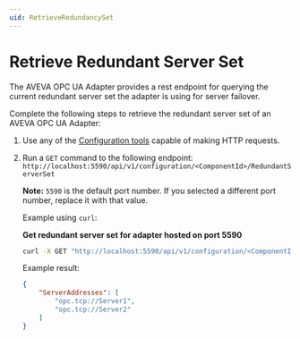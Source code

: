 ```yaml
---
uid: RetrieveRedundancySet
---
```


# Retrieve Redundant Server Set

The AVEVA OPC UA Adapter provides a rest endpoint for querying the current redundant server set the adapter is using for server failover.

Complete the following steps to retrieve the redundant server set of an AVEVA OPC UA Adapter:

1. Use any of the [Configuration tools](xref:ConfigurationTools) capable of making HTTP requests.
2. Run a `GET` command to the following endpoint: `http://localhost:5590/api/v1/configuration/<ComponentId>/RedundantServerSet`

   **Note:** `5590` is the default port number. If you selected a different port number, replace it with that value.

   Example using `curl`:

   **Get redundant server set for adapter hosted on port 5590**

   ```bash
   curl -X GET "http://localhost:5590/api/v1/configuration/<ComponentId>/RedundantServerSet"
   ```

   Example result:

    ```json
    {
        "ServerAddresses": [
            "opc.tcp://Server1",
            "opc.tcp://Server2"
        ]
    }
    ```